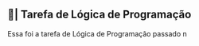 ## 📑| Tarefa de Lógica de Programação

  Essa foi a tarefa de Lógica de Programação passado n

















